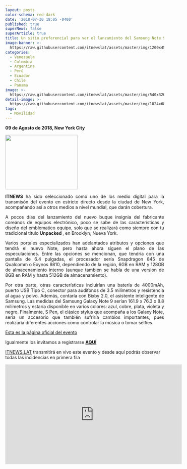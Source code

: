 ```yaml
---
layout: posts
color-schema: red-dark
date: '2018-07-30 18:05 -0400'
published: true
superNews: false
superArticle: true
title: Un sitio preferencial para ver el lanzamiento del Samsung Note 9
image-banner: >-
  https://raw.githubusercontent.com/itnewslat/assets/master/img/1200x450/Samsung-note-9.jpg
categories:
  - Venezuela
  - Colombia
  - Argentina
  - Perú
  - Ecuador
  - Chile
  - Panama
image: >-
  https://raw.githubusercontent.com/itnewslat/assets/master/img/540x320/Samsung-note-9-p.jpg
detail-image: >-
  https://raw.githubusercontent.com/itnewslat/assets/master/img/1024x680/Samsung-note-9-g.jpg
tags:
  - Movilidad
---
```

**09 de Agosto de 2018, New York City**

<p style="text-align: left;"><img class="alignleft" src="https://upload.wikimedia.org/wikipedia/commons/thumb/4/49/Brooklyn_Bridge_%26_Downtown_Manhattan_%2811654537846%29.jpg/800px-Brooklyn_Bridge_%26_Downtown_Manhattan_%2811654537846%29.jpg" alt="" width="229" height="172" /> <p style="text-align: justify;"><Strong>ITNEWS</Strong> ha sido seleccionado como uno de los medio digital para la transmisón del evento en estricto directo desde la ciudad de New York, acompañando así a otros medios a nivel mundial, que darán cobertura.</p>

<p style="text-align: justify;">A pocos días del lanzamiento del nuevo buque insignia del fabricante coreanos de equipos electrónico, poco se sabe de las características y diseño del emblematico equipo, solo que se realizará como siempre con tu tradicional titulo <Strong>Unpacked </Strong>, en Brooklyn, Nueva York.</p>

<p style="text-align: justify;">Varios portales especializados han adelantados atributos y opciones que tendrá el nuevo Note, pero hasta ahora siguen el plano de las especulaciones. Entre las opciones se mencionan, que tendría con una pantalla de 6.4 pulgadas, el procesador sería Snapdragon 845 de Qualcomm o Exynos 9810, dependiendo de la región, 6GB en RAM y 128GB de almacenamiento interno (aunque también se habla de una versión de 8GB en RAM y hasta 512GB de almacenamiento).</p> 

<p style="text-align: justify;">Por otra parte, otras características incluirían una batería de 4000mAh, puerto USB Tipo C, conector para audífonos de 3.5 milímetros y resistencia al agua y polvo. Además, contaría con Bixby 2.0, el asistente inteligente de Samsung. Las medidas del Samsung Galaxy Note 9 serían 161.9 x 76.3 x 8.8 milímetros y estaría disponible en varios colores: azul, cobre, plata, violeta y negro. Finalmente, S Pen, el clásico stylus que acompaña a los Galaxy Note, sería un accesorio que también sufriría cambios importantes, pues realizaría diferentes acciones como controlar la música o tomar selfies.</p>

[Esta es la página oficial del evento](http://www.samsungmobilepress.com/)

Igualmente los invitamos a registrarse [**AQUÍ**](https://www.samsung.com/latin/unpacked/)

[ITNEWS.LAT](http://ITNEWS.LAT) transmitirá en vivo este evento y desde aquí podrás observar todas las incidencias en primera fila

<iframe width="560" height="315" src="https://www.youtube.com/embed/Y-37lkw_uaQ" frameborder="0" allow="autoplay; encrypted-media" allowfullscreen></iframe>
